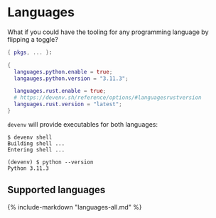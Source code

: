 # Languages

What if you could have the tooling for any programming language by flipping a toggle?

```nix title="devenv.nix"
{ pkgs, ... }:

{
  languages.python.enable = true;
  langauges.python.version = "3.11.3";

  languages.rust.enable = true;
  # https://devenv.sh/reference/options/#languagesrustversion
  languages.rust.version = "latest";
}
```

``devenv`` will provide executables for both languages:

```shell-session
$ devenv shell
Building shell ...
Entering shell ...

(devenv) $ python --version
Python 3.11.3
```

## Supported languages

{%
  include-markdown "languages-all.md"
%}